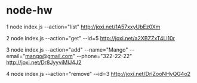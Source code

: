 # node-hw

1 node index.js --action="list"
http://joxi.net/1A57xxyUbEz0Xm

2 node index.js --action="get" --id=5
http://joxi.net/a2XBZZxT4Ll10r

3 node index.js --action="add" --name="Mango" --email="mango@gmail.com" --phone="322-22-22"
http://joxi.net/Dr8JyyviMlJ4J2

4 node index.js --action="remove" --id=3
http://joxi.net/DrlZooNHyQG4o2
